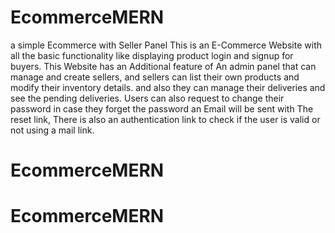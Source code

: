 # EcommerceMERN
a simple Ecommerce with Seller Panel  This is an E-Commerce Website with all the basic functionality like displaying product login and signup for buyers. This Website has an Additional feature of An admin panel that can manage and create sellers, and sellers can list their own products and modify their inventory details. and also they can manage their deliveries and see the pending deliveries. Users can also request to change their password in case they forget the password an Email will be sent with The reset link, There is also an authentication link to check if the user is valid or not using a mail link.
# EcommerceMERN
# EcommerceMERN
